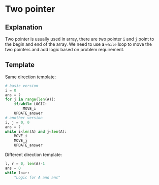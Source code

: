 # Two pointer

## Explanation

Two pointer is usually used in array, there are two pointer `i` and `j` point to the begin and end of the array.
We need to use a `while` loop to move the two pointers and add logic based on problem requirement.

## Template

Same direction template:

``` py
# basic version
i = 0
ans = ?
for j in range(len(A)):
    if/while LOGIC:
        MOVE_i
    UPDATE_answer
# another version
i, j = 0, 0
ans = ?
while i<len(A) and j<len(A):
    MOVE_i
    MOVE_j
    UPDATE_answer
```

Different direction template:

``` py
l, r = 0, len(A)-1
ans = 0
while l<=r:
    "Logic for A and ans"
```
